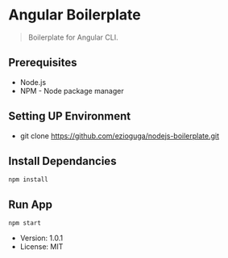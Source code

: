 # Angular Boilerplate

> Boilerplate for Angular CLI.
## Prerequisites
- Node.js
- NPM - Node package manager

## Setting UP Environment
- git clone https://github.com/ezioguga/nodejs-boilerplate.git

## Install Dependancies
```
npm install
```
## Run App
```
npm start
```

- Version: 1.0.1
- License: MIT

